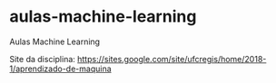 # aulas-machine-learning
Aulas Machine Learning

Site da disciplina: https://sites.google.com/site/ufcregis/home/2018-1/aprendizado-de-maquina
